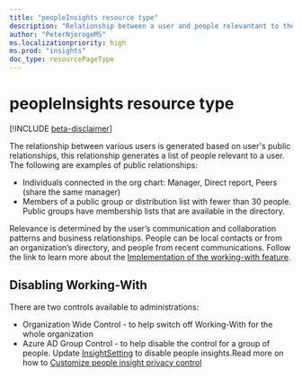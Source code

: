 ```yaml
---
title: "peopleInsights resource type"
description: "Relationship between a user and people relevantant to the user is calclated based on public relationship. The calculation generates a list of people a user works with"
author: "PeterNjorogeMS"
ms.localizationpriority: high
ms.prod: "insights"
doc_type: resourcePageType
---
```


# peopleInsights resource type

[!INCLUDE [beta-disclaimer](../../includes/beta-disclaimer.md)]

The relationship between various users is generated based on user's public relationships, this relationship generates a list of people relevant to a user. The following are examples of public relationships:
- Individuals connected in the org chart: Manager, Direct report, Peers (share the same manager)
- Members of a public group or distribution list with fewer than 30 people. Public groups have membership lists that are available in the directory.

Relevance is determined by the user’s communication and collaboration patterns and business relationships. People can be local contacts or from an organization’s directory, and people from recent communications. Follow the link to learn more about the [Implementation of the working-with feature](people-example.md#implementation-of-the-working-with-feature). 

## Disabling Working-With
There are two controls available to administrations:
* Organization Wide Control - to help switch off Working-With for the whole organization
* Azure AD Group Control - to help disable the control for a group of people.
Update [InsightSetting](insightssettings.md) to disable people insights.Read more on how to [Customize people insight privacy control](customize-people-insights-privacy.md)

